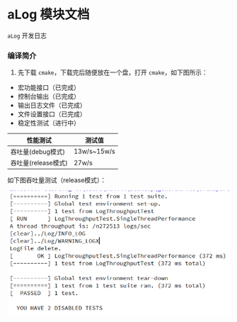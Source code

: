 # aLog 模块文档

`aLog` 开发日志


### 编译简介

1. 先下载 `cmake`，下载完后随便放在一个盘，打开 `cmake`，如下图所示：

- 宏功能接口（已完成）
- 控制台输出（已完成）
- 输出日志文件（已完成）
- 文件设置接口（已完成）
- 稳定性测试（进行中）


 性能测试 | 测试值 |
| ----------- | ----------- |
| 吞吐量(debug模式) | 13w/s~15w/s |
| 吞吐量(release模式)|27w/s|

如下图吞吐量测试（release模式）：

![图片](../img/test-Release.png)